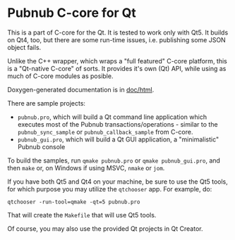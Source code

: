# Pubnub C-core for Qt

This is a part of C-core for the Qt. It is tested to work only with
Qt5. It builds on Qt4, too, but there are some run-time issues, i.e.
publishing some JSON object fails.

Unlike the C++ wrapper, which wraps a "full featured" C-core
platform, this is a "Qt-native C-core" of sorts. It provides
it's own (Qt) API, while using as much of C-core modules as
posible.

Doxygen-generated documentation is in [doc/html](doc/html/index.html).

There are sample projects:

- `pubnub.pro`, which will build a Qt command line application which
executes most of the Pubnub transactions/operations - similar to the
`pubnub_sync_sample` or `pubnub_callback_sample` from C-core.
- `pubnub_gui.pro`, which will build a Qt GUI application, a
"minimalistic" Pubnub console

To build the samples, run `qmake pubnub.pro` or `qmake
pubnub_gui.pro`, and then `make` or, on Windows if using MSVC, `nmake`
or `jom`.

If you have both Qt5 and Qt4 on your machine, be sure to use
the Qt5 tools, for which purpose you may utilize the `qtchooser`
app. For example, do:

	qtchooser -run-tool=qmake -qt=5 pubnub.pro

That will create the `Makefile` that will use Qt5 tools.

Of course, you may also use the provided Qt projects in Qt Creator.
